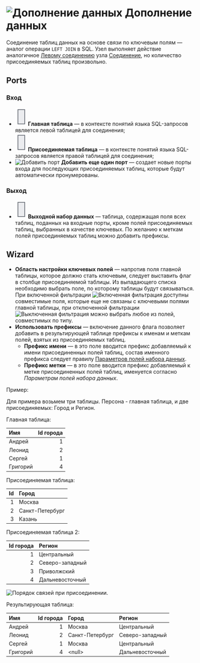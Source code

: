 # ![Дополнение данных](../../images/icons/components/enrich-data_default.svg) Дополнение данных

Соединение таблиц данных на основе связи по ключевым полям — аналог операции `LEFT JOIN` в SQL. Узел выполняет действие аналогичное [Левому соединению](./join/left.md) узла [Соединение](./join/README.md), но количество присоединяемых таблиц произвольно.

## Ports

### Вход

* ![Главная таблица](../../images/icons/app/node/ports/inputs/table_inactive.svg) **Главная таблица** — в контексте понятий языка SQL-запросов является левой таблицей для соединения;
* ![Присоединяемая таблица](../../images/icons/app/node/ports/inputs/table_inactive.svg) **Присоединяемая таблица** — в контексте понятий языка SQL-запросов является правой таблицей для соединения;
* ![Добавить порт](../../images/icons/toolbar-controls/plus-native_default.svg) **Добавить еще один порт** — создает новые порты входа для последующих присоединяемых таблиц, которые будут автоматически пронумерованы.

### Выход

* ![Выходной набор данных](../../images/icons/app/node/ports/inputs/table_inactive.svg) **Выходной набор данных** — таблица, содержащая поля всех таблиц, поданных на входные порты, кроме полей присоединяемых таблиц, выбранных в качестве ключевых. По желанию к меткам полей присоединяемых таблиц можно добавить префиксы.

## Wizard

* **Область настройки ключевых полей** — напротив поля главной таблицы, которое должно стать ключевым, следует выставить флаг в столбце присоединяемой таблицы. Из выпадающего списка необходимо выбрать поле, по которому таблицы будут связываться. При включенной фильтрации ![Включенная фильтрация](../../images/icons/filter-switcher/filter-switcher-filterswitch-off_default.svg) доступны совместимые поля, которые еще не связаны с ключевыми полями главной таблицы, при отключенной фильтрации ![Выключенная фильтрация](../../images/icons/filter-switcher/filter-switcher-filterswitch-on_default.svg) можно выбрать любое из полей, совместимых по типу.
* **Использовать префиксы** — включение данного флага позволяет добавить в результирующей таблице префиксы к именам и меткам полей, взятых из присоединяемых таблиц.
   * **Префикс имени** — в это поле вводится префикс добавляемый к имени присоединенных полей таблиц, состав именного префикса следует правилу [Параметров полей набора данных](../../data/datasetfieldoptions.md).
   * **Префикс метки** — в это поле вводится префикс добавляемый к метке присоединенных полей таблиц, именуется согласно *Параметрам полей набора данных*.

Пример:

Для примера возьмем три таблицы. Персона - главная таблица, и две присоединяемых: Город и Регион.

Главная таблица:

|Имя|Id города|
|:-|-:|
|Андрей|1|
|Леонид|2|
|Сергей|1|
|Григорий|4|

Присоединяемая таблица:

|Id|Город|
|-:|:-|
|1|Москва|
|2|Санкт-Петербург|
|3|Казань|

Присоединяемая таблица 2:

|Id города|Регион|
|-:|:-|
|1|Центральный|
|2|Северо-западный|
|3|Приволжский|
|4|Дальневосточный|

![Порядок связей при присоединении.](./supplementation.svg)

Результирующая таблица:

|Имя|Id города|Город|Регион|
|:-|-:|:-|:-|
|Андрей|1|Москва|Центральный|
|Леонид|2|Санкт-Петербург|Северо-западный|
|Сергей|1|Москва|Центральный|
|Григорий|4|&#60;null>|Дальневосточный|
